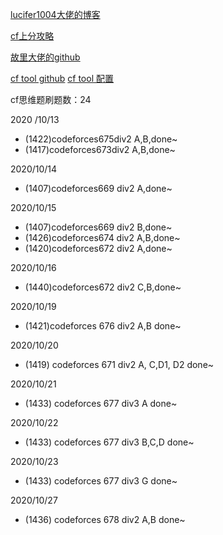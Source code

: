 [lucifer1004大佬的博客](https://cp-wiki.vercel.app/tutorial/codeforces/#%E5%BF%AB%E6%8D%B7%E5%AF%BC%E8%88%AA)

[cf上分攻略](https://codeforces.com/blog/entry/53341)

[故里大佬的github](https://github.com/wangdh15/Codeforces_Solution)

[cf tool github](https://github.com/xalanq/cf-tool#installation)
[cf tool 配置](http://www.mamicode.com/info-detail-2873321.html)



cf思维题刷题数：24

2020 /10/13 
- (1422)codeforces675div2 A,B,done~ 
- (1417)codeforces673div2 A,B,done~

2020/10/14
- (1407)codeforces669 div2 A,done~

2020/10/15
- (1407)codeforces669 div2 B,done~
- (1426)codeforces674 div2 A,B,done~
- (1420)codeforces672 div2 A,done~

2020/10/16
- (1440)codeforces672 div2 C,B,done~

2020/10/19
- (1421)codeforces 676 div2 A,B done~

2020/10/20
- (1419) codeforces 671 div2 A, C,D1, D2 done~

2020/10/21
- (1433) codeforces 677 div3 A done~

2020/10/22
- (1433) codeforces 677 div3 B,C,D done~

2020/10/23
- (1433) codeforces 677 div3 G done~

2020/10/27
- (1436) codeforces 678 div2 A,B done~
